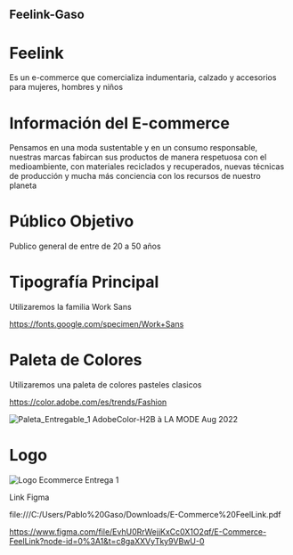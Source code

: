 ## Feelink-Gaso 

# Feelink 

Es un e-commerce que comercializa indumentaria, calzado y accesorios para mujeres, hombres y niños

# Información del E-commerce

Pensamos en una moda sustentable y en un consumo responsable, nuestras marcas fabircan sus productos de manera respetuosa con el medioambiente, con materiales reciclados y recuperados, nuevas técnicas de producción y mucha más conciencia con los recursos de nuestro planeta


# Público Objetivo 

Publico general de entre de 20 a 50 años


# Tipografía Principal 

Utilizaremos la familia Work Sans

https://fonts.google.com/specimen/Work+Sans


# Paleta de Colores 

Utilizaremos una paleta de colores pasteles clasicos 

https://color.adobe.com/es/trends/Fashion

![Paleta_Entregable_1 AdobeColor-H2B à LA MODE  Aug  2022](https://user-images.githubusercontent.com/118061755/206874110-0ca59456-3246-4df8-9eb7-74d74689a8c6.jpeg)


# Logo 

![Logo Ecommerce Entrega 1](https://user-images.githubusercontent.com/118061755/207976877-7ec8a0a1-6c96-4428-acd7-77e382857cca.png)

Link Figma

file:///C:/Users/Pablo%20Gaso/Downloads/E-Commerce%20FeelLink.pdf


https://www.figma.com/file/EvhU0RrWejjKxCc0X1O2qf/E-Commerce-FeelLink?node-id=0%3A1&t=c8gaXXVyTky9VBwU-0

